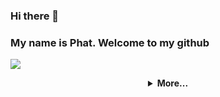 ### Hi there 👋
### My name is Phat. Welcome to my github
![](https://i.imgur.com/waxVImv.png)

<details align="center">
<summary>
    <strong>More...</strong>
</summary>
    
### About me
- 🇻🇳 I’m  from Vietnam.
- 📖 I'm a student in University of Economics Ho Chi Minh City with major is Software Enginering.
- 🔭 I’m currently working on Website Projects and continue to develop to create new things.
- 🌱 I’m currently learning Java, Python, C#, PHP... anything because i always ready study new technology.
- 📫 How to reach me: just by Email or Linkedin below.
- ⚡ Fun fact: I love coding, playing basketball, rap, singing, and reading book.

# 📊GitHub Stats :
![](https://github-readme-stats.vercel.app/api?username=phatleework7&theme=radical&hide_border=false&include_all_commits=false&count_private=false)<br>
![](https://github-readme-stats.vercel.app/api/top-langs/?username=phatleework7&theme=radical&hide_border=false&include_all_commits=false&count_private=false&layout=compact)
<hr>

### ✍️Random Dev Quote
![](https://quotes-github-readme.vercel.app/api?type=horizontal&theme=light)

### 🏆 GitHub Trophies
![](https://github-profile-trophy.vercel.app/?username=phatleework7&theme=flat&no-frame=false&no-bg=true&margin-w=4)
<hr>

</details>
  
